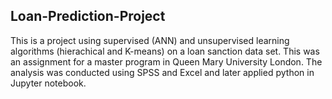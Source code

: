 ## Loan-Prediction-Project
This is a project using supervised (ANN) and unsupervised learning algorithms (hierachical and K-means) on a loan sanction data set.
This was an assignment for a master program in Queen Mary University London. The analysis was conducted using SPSS and Excel and later applied python in Jupyter notebook.
